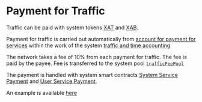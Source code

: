 # Payment for Traffic

Traffic can be paid with system tokens [XAT][5] and [XAB][6].

Payment for traffic is carried out automatically from [account for payment for services][1]
within the work of the system [traffic and time accounting][2]

The network takes a fee of 10% from each payment for traffic.
The fee is paid by the payee.
Fee is transferred to the system pool [`trafficFeePool`][4]

The payment is handled with system smart contracts [System Service Payment][7]
and [User Service Payment][8].

An example is available [here][9]


[1]: ../glossary/special-accounts.md#_2
[2]: ../get-started/traffic-time-accounting.md
[4]: ../glossary/system-pools.md#trafficfeepool
[5]: ../system-tokens/ace-time.md
[6]: ../system-tokens/ace-byte.md
[7]: ../list-of-operations/system-service-payment.md
[8]: ../list-of-operations/user-service-payment.md
[9]: ../system-tokens/examples.md
